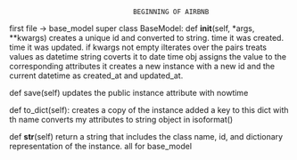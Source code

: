                                    BEGINNING OF AIRBNB
first file -> base_model super class BaseModel:
def __init__(self, *args, **kwargs)
	creates a unique id and converted to string.
	time it was created.
	time it was updated.
	if kwargs not empty
	ilterates over the pairs
	treats values as datetime string
	coverts it to date time obj
	assigns the value to the corresponding attributes
	it creates a new instance with a new id
	and the current datetime as created_at and updated_at.

def save(self)
	updates the public instance attribute with nowtime

def to_dict(self):
	creates a copy of the instance
	added a key to this dict with th name
	converts my attributes to string object in isoformat()

def __str__(self)
	return a string that includes the class name, id, and dictionary representation of the instance.
all for base_model
